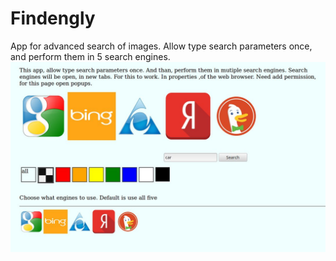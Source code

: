 # Findengly
App for advanced search of images. Allow type search parameters once, and perform them in 5 search engines. 
![Fiondengly](screenshots/findengly.jpg)
